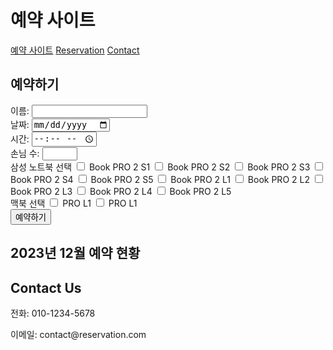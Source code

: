 <html>
<head>
  <title>예약 사이트</title>
  <link rel="stylesheet" href="style.css"> <!-- 별도의 CSS 파일 링크 -->
</head>
<body>
  <div class="container">
    <div class="header">
      <h1>예약 사이트</h1>
      <nav>
        <a href="#" class="active">예약 사이트</a> <!-- 예약 사이트가 기본 활성화된 상태로 표시 -->
        <a href="#reservation-form">Reservation</a> <!-- Reservation 섹션으로 스크롤 이동 -->
        <a href="#contact-us">Contact</a> <!-- Contact 섹션으로 스크롤 이동 -->
      </nav>
    </div>
    <div class="main" id="reservation-form"> <!-- id를 이용하여 Reservation 섹션으로 스크롤 이동할 수 있도록 함 -->
      <h2>예약하기</h2>
        <form id="reservation-form">
        <label for="name">이름:</label>
        <input type="text" id="name" name="name">
        <br>
        <label for="date">날짜:</label>
        <input type="date" id="date" name="date">
        <br>
        <label for="time">시간:</label>
        <input type="time" id="time" name="time">
        <br>
        <label for="guests">손님 수:</label>
        <input type="number" id="guests" name="guests" min="1" max="10">
        <br>
        <label for="samsung">삼성 노트북 선택</label>
        <input type="checkbox" id="samsung1" name="samsung[]" value="1"> Book PRO 2 S1
        <input type="checkbox" id="samsung2" name="samsung[]" value="2"> Book PRO 2 S2
        <input type="checkbox" id="samsung3" name="samsung[]" value="3"> Book PRO 2 S3
        <input type="checkbox" id="samsung3" name="samsung[]" value="3"> Book PRO 2 S4
        <input type="checkbox" id="samsung3" name="samsung[]" value="3"> Book PRO 2 S5
        <input type="checkbox" id="samsung3" name="samsung[]" value="3"> Book PRO 2 L1
        <input type="checkbox" id="samsung3" name="samsung[]" value="3"> Book PRO 2 L2
        <input type="checkbox" id="samsung3" name="samsung[]" value="3"> Book PRO 2 L3
        <input type="checkbox" id="samsung3" name="samsung[]" value="3"> Book PRO 2 L4
        <input type="checkbox" id="samsung3" name="samsung[]" value="3"> Book PRO 2 L5
        <!-- 나머지 체크박스들도 동일하게 추가 -->
        <br>
        <label for="macbook">맥북 선택</label>
        <input type="checkbox" id="macbook1" name="macbook[]" value="1"> PRO L1
        <input type="checkbox" id="macbook2" name="macbook[]" value="2"> PRO L1
        <br>
        <input type="submit" value="예약하기">
      </form>
    </div>
    <div class="footer">
      <div class="calendar">
        <h2>2023년 12월 예약 현황</h2>
        <div id="calendar"></div> <!-- 예약 현황을 표시할 캘린더 영역 -->
      </div>
      <div class="info" id="contact-us"> <!-- id를 이용하여 Contact 섹션으로 스크롤 이동할 수 있도록 함 -->
        <h2>Contact Us</h2>
        <p>전화: 010-1234-5678</p>
        <p>이메일: contact@reservation.com</p>
      </div>
    </div>
  </div>
</body>
</html>
